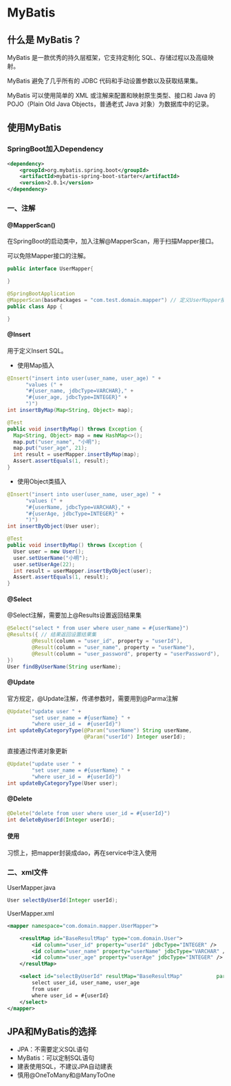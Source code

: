 

# MyBatis

## 什么是 MyBatis？

MyBatis 是一款优秀的持久层框架，它支持定制化 SQL、存储过程以及高级映射。

MyBatis 避免了几乎所有的 JDBC 代码和手动设置参数以及获取结果集。

MyBatis 可以使用简单的 XML 或注解来配置和映射原生类型、接口和 Java 的 POJO（Plain Old Java Objects，普通老式 Java 对象）为数据库中的记录。

## 使用MyBatis

### SpringBoot加入Dependency

```xml
<dependency>
    <groupId>org.mybatis.spring.boot</groupId>
    <artifactId>mybatis-spring-boot-starter</artifactId>
    <version>2.0.1</version>
</dependency>
```

### 一、注解

#### @MapperScan()

  在SpringBoot的启动类中，加入注解@MapperScan，用于扫描Mapper接口。

  可以免除Mapper接口的注解。

  ```java
public interface UserMapper{

}

@SpringBootApplication
@MapperScan(basePackages = "com.test.domain.mapper") // 定义UserMapper接口所在的包
public class App {

}
  ```

#### @Insert

  用于定义Insert SQL。

  - 使用Map插入
  ```java
@Insert("insert into user(user_name, user_age) " +
        "values (" +
        "#{user_name, jdbcType=VARCHAR}," +
        "#{user_age, jdbcType=INTEGER}" +
        ")")
int insertByMap(Map<String, Object> map);

@Test
public void insertByMap() throws Exception {
    Map<String, Object> map = new HashMap<>();
    map.put("user_name", "小明");
    map.put("user_age", 21);
    int result = userMapper.insertByMap(map);
    Assert.assertEquals(1, result);
}
  ```

  - 使用Object类插入

  ```java
@Insert("insert into user(user_name, user_age) " +
        "values (" +
        "#{userName, jdbcType=VARCHAR}," +
        "#{userAge, jdbcType=INTEGER}" +
        ")")
int insertByObject(User user);

@Test
public void insertByMap() throws Exception {
    User user = new User();
    user.setUserName("小明");
    user.setUserAge(22);
    int result = userMapper.insertByObject(user);
    Assert.assertEquals(1, result);
}
  ```

#### @Select

@Select注解，需要加上@Results设置返回结果集

```java
@Select("select * from user where user_name = #{userName}")
@Results({ // 结果返回设置结果集
    	@Result(column = "user_id", property = "userId"),
        @Result(column = "user_name", property = "userName"),
        @Result(column = "user_password", property = "userPassword"),
})
User findByUserName(String userName);
```

#### @Update

官方规定，@Update注解，传递参数时，需要用到@Parma注解

```java
@Update("update user " +
		"set user_name = #{userName} " +
		"where user_id =  #{userId}")
int updateByCategoryType(@Param("userName") String userName,
						 @Param("userId") Integer userId);
```

直接通过传递对象更新

```java
@Update("update user " +
		"set user_name = #{userName} " +
		"where user_id =  #{userId}")
int updateByCategoryType(User user);
```

#### @Delete

```java
@Delete("delete from user where user_id = #{userId}")
int deleteByUserId(Integer userId);
```

#### 使用

习惯上，把mapper封装成dao，再在service中注入使用

### 二、xml文件

UserMapper.java

```java
User selectByUserId(Integer userId);
```

UserMapper.xml

```xml
<mapper namespace="com.domain.mapper.UserMapper">

    <resultMap id="BaseResultMap" type="com.domain.User">
        <id column="user_id" property="userId" jdbcType="INTEGER" />
        <id column="user_name" property="userName" jdbcType="VARCHAR" />
        <id column="user_age" property="userAge" jdbcType="INTEGER" />
    </resultMap>

    <select id="selectByUserId" resultMap="BaseResultMap" 			parameterType="integer">
        select user_id, user_name, user_age
        from user
        where user_id = #{userId}
    </select>
</mapper>
```

## JPA和MyBatis的选择

- JPA：不需要定义SQL语句
- MyBatis：可以定制SQL语句
- 建表使用SQL，不建议JPA自动建表
- 慎用@OneToMany和@ManyToOne